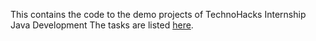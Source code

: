 This contains the code to the demo projects of TechnoHacks Internship Java Development
The tasks are listed [here]([url](https://technohacks.co.in/java-development-tasks-technohacks-internship-program/)).
